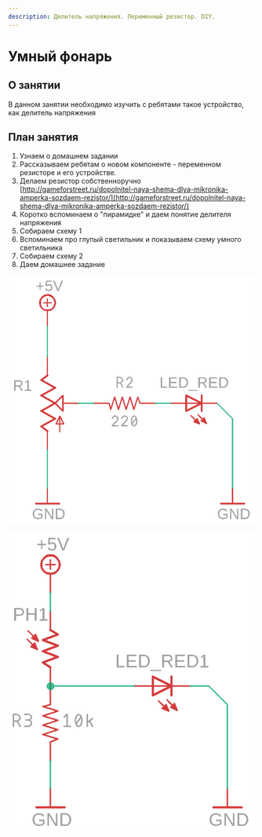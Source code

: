 ```yaml
---
description: Делитель напряжения. Переменный резистор. DIY.
---
```


# Умный фонарь

## О занятии

В данном занятии необходимо изучить с ребятами такое устройство, как делитель напряжения

## План занятия

1. Узнаем о домашнем задании
2. Рассказываем ребятам о новом компоненте - переменном резисторе и его устройстве.
3. Делаем резистор собственноручно [http://gameforstreet.ru/dopolnitel-naya-shema-dlya-mikronika-amperka-sozdaem-rezistor/](http://gameforstreet.ru/dopolnitel-naya-shema-dlya-mikronika-amperka-sozdaem-rezistor/)
4. Коротко вспоминаем о "пирамидке" и даем понятие делителя напряжения
5. Собираем схему 1
6. Вспоминаем про глупый светильник и показываем схему умного светильника
7. Собираем схему 2
8. Даем домашнее задание



![](../.gitbook/assets/clever_lamp.png)

![](../.gitbook/assets/clever_lamp2.png)

